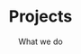 ---
title: Projects
subtitle: What we do
locale: en
layout: projects
excerpt: In the last few years, we have been working on both academic as well as industry research. Below you find an overview of selected projects.
---